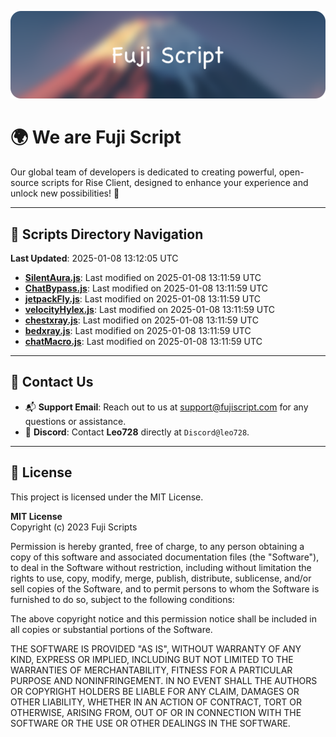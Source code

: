 ![Banner](.github/b.webp)

# 🌍 **We are Fuji Script**

Our global team of developers is dedicated to creating powerful, open-source scripts for Rise Client, designed to enhance your experience and unlock new possibilities! 🌟

---
<!-- SCRIPTS_NAVIGATION_START -->
## 📂 **Scripts Directory Navigation**

**Last Updated**: 2025-01-08 13:12:05 UTC

- **[SilentAura.js](scripts/SilentAura.js)**: Last modified on 2025-01-08 13:11:59 UTC
- **[ChatBypass.js](scripts/ChatBypass.js)**: Last modified on 2025-01-08 13:11:59 UTC
- **[jetpackFly.js](scripts/jetpackFly.js)**: Last modified on 2025-01-08 13:11:59 UTC
- **[velocityHylex.js](scripts/velocityHylex.js)**: Last modified on 2025-01-08 13:11:59 UTC
- **[chestxray.js](scripts/chestxray.js)**: Last modified on 2025-01-08 13:11:59 UTC
- **[bedxray.js](scripts/bedxray.js)**: Last modified on 2025-01-08 13:11:59 UTC
- **[chatMacro.js](scripts/chatMacro.js)**: Last modified on 2025-01-08 13:11:59 UTC

<!-- SCRIPTS_NAVIGATION_END -->

---

## 💬 **Contact Us**  
- 📬 **Support Email**: Reach out to us at [support@fujiscript.com](mailto:support@fujiscript.com) for any questions or assistance.  
- 💬 **Discord**: Contact **Leo728** directly at `Discord@leo728`.

---

## 📜 **License**

This project is licensed under the MIT License.  

**MIT License**  
Copyright (c) 2023 Fuji Scripts  

Permission is hereby granted, free of charge, to any person obtaining a copy of this software and associated documentation files (the "Software"), to deal in the Software without restriction, including without limitation the rights to use, copy, modify, merge, publish, distribute, sublicense, and/or sell copies of the Software, and to permit persons to whom the Software is furnished to do so, subject to the following conditions:  

The above copyright notice and this permission notice shall be included in all copies or substantial portions of the Software.  

THE SOFTWARE IS PROVIDED "AS IS", WITHOUT WARRANTY OF ANY KIND, EXPRESS OR IMPLIED, INCLUDING BUT NOT LIMITED TO THE WARRANTIES OF MERCHANTABILITY, FITNESS FOR A PARTICULAR PURPOSE AND NONINFRINGEMENT. IN NO EVENT SHALL THE AUTHORS OR COPYRIGHT HOLDERS BE LIABLE FOR ANY CLAIM, DAMAGES OR OTHER LIABILITY, WHETHER IN AN ACTION OF CONTRACT, TORT OR OTHERWISE, ARISING FROM, OUT OF OR IN CONNECTION WITH THE SOFTWARE OR THE USE OR OTHER DEALINGS IN THE SOFTWARE.  
